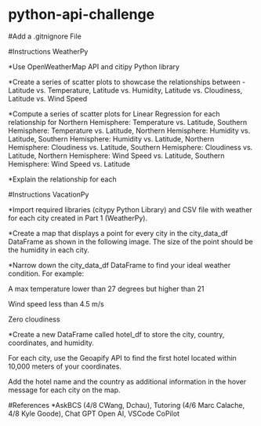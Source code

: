 # python-api-challenge

#Add a .gitnignore File

#Instructions WeatherPy



*Use OpenWeatherMap API and citipy Python library

*Create a series of scatter plots to showcase the relationships between - Latitude vs. Temperature, Latitude vs. Humidity, Latitude vs. Cloudiness, Latitude vs. Wind Speed

*Compute a series of scatter plots for Linear Regression for each relationship for Northern Hemisphere: Temperature vs. Latitude, Southern Hemisphere: Temperature vs. Latitude, Northern Hemisphere: Humidity vs. Latitude, Southern Hemisphere: Humidity vs. Latitude, Northern Hemisphere: Cloudiness vs. Latitude, Southern Hemisphere: Cloudiness vs. Latitude, Northern Hemisphere: Wind Speed vs. Latitude, Southern Hemisphere: Wind Speed vs. Latitude

*Explain the relationship for each




#Instructions VacationPy

*Import required libraries (citypy Python Library) and CSV file with weather for each city created in Part 1 (WeatherPy).

*Create a map that displays a point for every city in the city_data_df DataFrame as shown in the following image. The size of the point should be the humidity in each city.

*Narrow down the city_data_df DataFrame to find your ideal weather condition. For example:

A max temperature lower than 27 degrees but higher than 21

Wind speed less than 4.5 m/s

Zero cloudiness

*Create a new DataFrame called hotel_df to store the city, country, coordinates, and humidity.

For each city, use the Geoapify API to find the first hotel located within 10,000 meters of your coordinates.

Add the hotel name and the country as additional information in the hover message for each city on the map.

#References
*AskBCS (4/8 CWang, Dchau), Tutoring (4/6 Marc Calache, 4/8 Kyle Goode), Chat GPT Open AI, VSCode CoPilot
